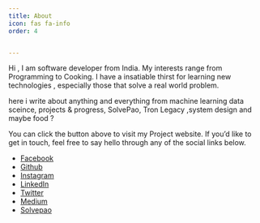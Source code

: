 ```yaml
---
title: About
icon: fas fa-info
order: 4


---
```



Hi , I am software developer from India. My interests range from Programming to Cooking. I have a insatiable thirst for learning new technologies , especially those that solve a real world problem.

here i write about anything and everything from machine learning data sceince, projects & progress, SolvePao, 
Tron Legacy ,system design and maybe food ?

You can click the button above to visit my Project website. If you’d like to get in touch, feel free to say hello through any of the social links below.

- [Facebook](https://www.facebook.com/harshityadav95)
- [Github](https://github.com/harshityadav95)
- [Instagram](https://instagram.com/harshityadav95)
- [LinkedIn](https://in.linkedin.com/in/harshityadav95)
- [Twitter](https://twitter.com/harshityadav95)
- [Medium](https://medium.com/@harshityadav95)
- [Solvepao](https://solvepao.com)